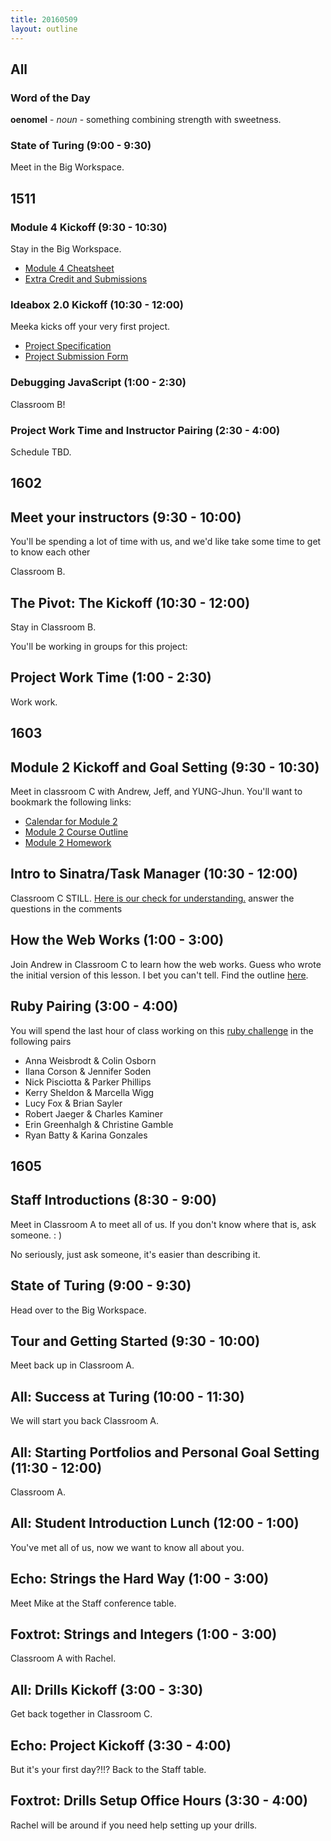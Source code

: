 ```yaml
---
title: 20160509
layout: outline
---
```


## All

### Word of the Day

**oenomel** - _noun_ - something combining strength with sweetness.

### State of Turing (9:00 - 9:30)

Meet in the Big Workspace.


## 1511

### Module 4 Kickoff (9:30 - 10:30)

Stay in the Big Workspace.

- [Module 4 Cheatsheet](https://gist.github.com/rrgayhart/042665ce6d3a0c265a05)
- [Extra Credit and Submissions]()

### Ideabox 2.0 Kickoff (10:30 - 12:00)

Meeka kicks off your very first project.

- [Project Specification](https://github.com/turingschool/curriculum/blob/master/source/projects/revenge_of_idea_box.markdown)
- [Project Submission Form]()

### Debugging JavaScript (1:00 - 2:30)

Classroom B!

### Project Work Time and Instructor Pairing (2:30 - 4:00)

Schedule TBD.


## 1602

## Meet your instructors (9:30 - 10:00)

You'll be spending a lot of time with us, and we'd like take some time to get to know each other

Classroom B.

## The Pivot: The Kickoff (10:30 - 12:00)

Stay in Classroom B.

You'll be working in groups for this project:



## Project Work Time (1:00 - 2:30)

Work work.


## 1603

## Module 2 Kickoff and Goal Setting (9:30 - 10:30)

Meet in classroom C with Andrew, Jeff, and YUNG-Jhun. You'll want to bookmark the following links:

* [Calendar for Module 2](https://www.google.com/calendar/render?cid=Y2FzaW1pcmNyZWF0aXZlLmNvbV9ycHMyaGcxbmZxamloNHJjbDNnbDZzNGxwa0Bncm91cC5jYWxlbmRhci5nb29nbGUuY29t#main_7)
* [Module 2 Course Outline](https://github.com/turingschool/lesson_plans/blob/master/ruby_02-web_applications_with_ruby/README.md)
* [Module 2 Homework](https://github.com/turingschool/turing-homework/blob/master/module-2-homework.markdown)

## Intro to Sinatra/Task Manager (10:30 - 12:00)

Classroom C STILL. [Here is our check for understanding.](https://gist.github.com/Carmer/f382765ddcc76d709db9) answer the questions in the comments

## How the Web Works (1:00 - 3:00)
Join Andrew in Classroom C to learn how the web works. Guess who wrote the initial version of this lesson. I bet you can't tell. Find the outline [here](https://github.com/turingschool/lesson_plans/blob/master/ruby_02-web_applications_with_ruby/introduction_to_bootstrap.markdown).

## Ruby Pairing (3:00 - 4:00)

You will spend the last hour of class working on this [ruby challenge](https://github.com/turingschool/challenges/blob/master/flatten.markdown) in the following pairs

* Anna Weisbrodt & Colin Osborn
* Ilana Corson & Jennifer Soden
* Nick Pisciotta & Parker Phillips
* Kerry Sheldon & Marcella Wigg
* Lucy Fox & Brian Sayler
* Robert Jaeger & Charles Kaminer
* Erin Greenhalgh & Christine Gamble
* Ryan Batty & Karina Gonzales

## 1605

## Staff Introductions (8:30 - 9:00)

Meet in Classroom A to meet all of us. If you don't know where that is, ask someone.  : )

No seriously, just ask someone, it's easier than describing it.

## State of Turing (9:00 - 9:30)

Head over to the Big Workspace.

## Tour and Getting Started (9:30 - 10:00)

Meet back up in Classroom A.

## All: Success at Turing (10:00 - 11:30)

We will start you back Classroom A.

## All: Starting Portfolios and Personal Goal Setting (11:30 - 12:00)

Classroom A.

## All: Student Introduction Lunch (12:00 - 1:00)

You've met all of us, now we want to know all about you.

## Echo: Strings the Hard Way (1:00 - 3:00)

Meet Mike at the Staff conference table.

## Foxtrot: Strings and Integers (1:00 - 3:00)

Classroom A with Rachel.

## All: Drills Kickoff (3:00 - 3:30)

Get back together in Classroom C.

## Echo: Project Kickoff (3:30 - 4:00)

But it's your first day?!!? Back to the Staff table.

## Foxtrot: Drills Setup Office Hours (3:30 - 4:00)

Rachel will be around if you need help setting up your drills.
